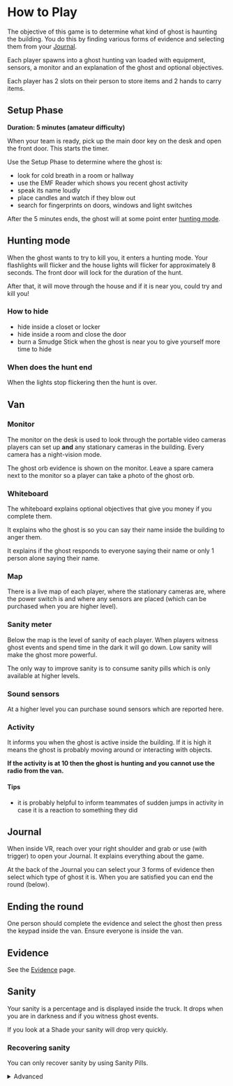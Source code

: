# How to Play

The objective of this game is to determine what kind of ghost is haunting the building. You do this by finding various forms of evidence and selecting them from your [Journal](#journal).

Each player spawns into a ghost hunting van loaded with equipment, sensors, a monitor and an explanation of the ghost and optional objectives.

Each player has 2 slots on their person to store items and 2 hands to carry items.

## Setup Phase

**Duration: 5 minutes (amateur difficulty)**

When your team is ready, pick up the main door key on the desk and open the front door. This starts the timer.

Use the Setup Phase to determine where the ghost is:

- look for cold breath in a room or hallway
- use the EMF Reader which shows you recent ghost activity
- speak its name loudly
- place candles and watch if they blow out
- search for fingerprints on doors, windows and light switches

After the 5 minutes ends, the ghost will at some point enter [hunting mode](#hunting-mode).

## Hunting mode

When the ghost wants to try to kill you, it enters a hunting mode. Your flashlights will flicker and the house lights will flicker for approximately 8 seconds. The front door will lock for the duration of the hunt.

After that, it will move through the house and if it is near you, could try and kill you!

### How to hide

- hide inside a closet or locker
- hide inside a room and close the door
- burn a Smudge Stick when the ghost is near you to give yourself more time to hide

### When does the hunt end

When the lights stop flickering then the hunt is over.

## Van

### Monitor

The monitor on the desk is used to look through the portable video cameras players can set up **and** any stationary cameras in the building. Every camera has a night-vision mode.

The ghost orb evidence is shown on the monitor. Leave a spare camera next to the monitor so a player can take a photo of the ghost orb.

### Whiteboard

The whiteboard explains optional objectives that give you money if you complete them.

It explains who the ghost is so you can say their name inside the building to anger them.

It explains if the ghost responds to everyone saying their name or only 1 person alone saying their name.

### Map

There is a live map of each player, where the stationary cameras are, where the power switch is and where any sensors are placed (which can be purchased when you are higher level).

### Sanity meter

Below the map is the level of sanity of each player. When players witness ghost events and spend time in the dark it will go down. Low sanity will make the ghost more powerful.

The only way to improve sanity is to consume sanity pills which is only available at higher levels.

### Sound sensors

At a higher level you can purchase sound sensors which are reported here.

### Activity

It informs you when the ghost is active inside the building. If it is high it means the ghost is probably moving around or interacting with objects.

**If the activity is at 10 then the ghost is hunting and you cannot use the radio from the van.**

#### Tips

- it is probably helpful to inform teammates of sudden jumps in activity in case it is a reaction to something they did

## Journal

When inside VR, reach over your right shoulder and grab or use (with trigger) to open your Journal. It explains everything about the game.

At the back of the Journal you can select your 3 forms of evidence then select which type of ghost it is. When you are satisfied you can end the round (below).

## Ending the round

One person should complete the evidence and select the ghost then press the keypad inside the van. Ensure everyone is inside the van.

## Evidence

See the [Evidence](/evidence) page.

## Sanity

Your sanity is a percentage and is displayed inside the truck. It drops when you are in darkness and if you witness ghost events.

If you look at a Shade your sanity will drop very quickly.

### Recovering sanity

You can only recover sanity by using Sanity Pills.

<details>
  <summary>Advanced</summary>
 
  - you lose sanity at the rate of `deltatime * ghost_sanity_strength` where all ghosts have a `ghost_sanity_strength` of 0.02 but Shade has 0.4
  - sanity can never drop below 50% in Setup Phase
  - sanity drains slower in Setup Phase (0.09 vs 0.12)
</details>
